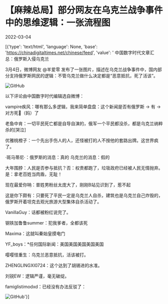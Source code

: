 # 【麻辣总局】部分网友在乌克兰战争事件中的思维逻辑：一张流程图

2022-03-04

[{'type': 'text/html', 'language': None, 'base': 'https://chinadigitaltimes.net/chinese/feed', 'value': ' 中国数字时代文章汇总：俄罗斯入侵乌克兰

3月4日，微博网友 @羊爱零 发布了一张图片，描述在乌克兰战争事件中，国内部分支持俄罗斯网民的逻辑：不管乌克兰做什么决定都是“恶意抵抗，死了活该”。

![GitHub](https://chinadigitaltimes.net/chinese/files/2022/03/image-1646430472268.png)

以下评论由中国数字时代编辑选自微博：



vampire疾风：哪有那么多逻辑，我来简单盘盘：这个新闻是否有俄罗斯 → 有 → 对方死🐎（妈）了

老鱼中肯：一切平民死亡都是自导自演的，俄军一个平民都没杀，都是乌克兰纳粹杀的[哭泣]

优雅桃橙子：一个先出手伤人的人，还怪被打的人不按他的套路出牌。这世界疯了。

·斑马蒂尼·：俄罗斯的消息：真的 乌克兰的消息：假的

大年围脖：人民是否参与抵抗？否：权贵都跑了，垃圾政府已经被人民无情抛弃。是：拿老百姓当肉盾，无耻！

现在最爱你呐：普姓男粉丝太庞大了，刚刚B站见识到了，惹不起

这是你下颇有：只要死了平民一定是乌克兰人自杀，建筑也是乌克兰自己炸毁的，俄罗斯开着坦克去观光旅游大型集体自杀活动了。

VanillaGuy：话都被粉红说完了。

钢铁加鲁鲁summer：犯我爹者，全都该死

Maxima：这就叫秦始皇摸电门

YF_boys：*任何国际新闻：美国美国美国美国美国

嘤嘤怪重生：乌克兰恶意抵抗，活该被打。

ZHENGLINGXI0724：这个达到了胡锡进的水准。

刘锐EW：逻辑严谨，毫无破绽。

famiglistimodxd：已经没有办法反驳了：



![GitHub](https://chinadigitaltimes.net/chinese/files/2022/03/image-1646431379135.png)'}]